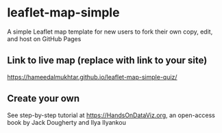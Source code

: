 # leaflet-map-simple
A simple Leaflet map template for new users to fork their own copy, edit, and host on GitHub Pages

## Link to live map (replace with link to your site)
https://hameedalmukhtar.github.io/leaflet-map-simple-quiz/

## Create your own
See step-by-step tutorial at https://HandsOnDataViz.org, an open-access book by Jack Dougherty and Ilya Ilyankou
